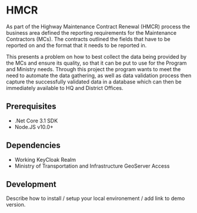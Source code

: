 # HMCR

As part of the Highway Maintenance Contract Renewal (HMCR) process the business area defined the reporting requirements for the Maintenance Contractors (MCs). The contracts outlined the fields that have to be reported on and the format that it needs to be reported in.

This presents a problem on how to best collect the data being provided by the MCs and ensure its quality, so that it can be put to use for the Program and Ministry needs. Through this project the program wants to meet the need to automate the data gathering, as well as data validation process then capture the successfully validated data in a database which can then be immediately available to HQ and District Offices.

## Prerequisites

- .Net Core 3.1 SDK
- Node.JS v10.0+

## Dependencies

- Working KeyCloak Realm
- Ministry of Transportation and Infrastructure GeoServer Access

## Development

Describe how to install / setup your local environement / add link to demo version.
